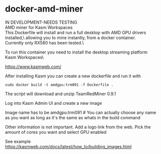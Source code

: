 # docker-amd-miner
IN DEVELOPMENT-NEEDS TESTING\
AMD miner for Kasm Workspaces\
This Dockerfile will install and run a full desktop with AMD GPU drivers installed,\ 
allowing you to mine instantly, from a docker container.\
Currently only RX580 has been tested.\

To run this container you need to install the desktop streaming platform Kasm Workspaces\

https://www.kasmweb.com/

After installing Kasm you can create a new dockerfile and run it with

`sudo docker build -t amdgpu:trm091 -f Dockerfile .`

The script will download and unzip TeamRedMiner 0.9.1

Log into Kasm Admin UI and create a new image

Image name has to be amdgpu:trm091 # You can actually choose any name as you want as long as it's the same as whats in the build command

Other information is not important. Add a logo link from the web. Pick the amount of cores you want and select GPU enabled

See example https://kasmweb.com/docs/latest/how_to/building_images.html


